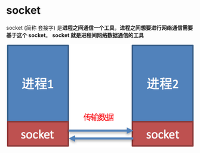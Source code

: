 # socket

socket \(简称 套接字\) 是**进程之间通信一个工具**，**进程之间想要进行网络通信需要基于这个 socket**。 **socket 就是进程间网络数据通信的工具**

![socket&#x6548;&#x679C;&#x56FE;](../../../.gitbook/assets/image%20%2825%29.png)



